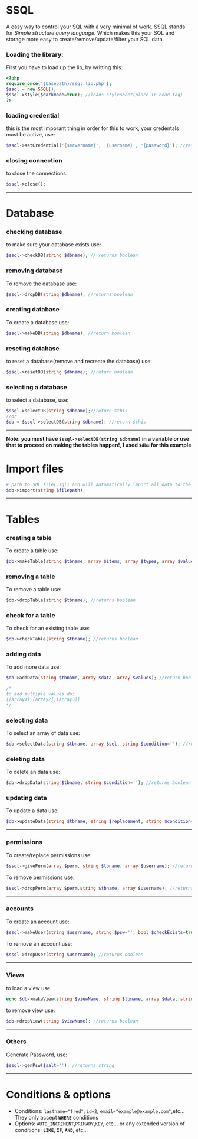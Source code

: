 # SSQL
A easy way to control your SQL with a very minimal of work. SSQL stands for _Simple structure query language_. Which makes this your SQL and storage more easy to create/remove/update/filter your SQL data.

### Loading the library:
First you have to load up the lib, by writting this:
```php
<?php 
require_once('{basepath}/ssql.lib.php');
$ssql = new SSQL();
$ssql->style($darkmode=true); //loads stylesheet(place in head tag)
?>
```

### loading credential
this is the most imporant thing in order for this to work, your credentals must be active, use:
```php
$ssql->setCredential('{servername}', '{username}', '{password}'); //return boolean
```

### closing connection
to close the connections:
```php
$ssql->close();
```

***

# Database

### checking database
to make sure your database exists use:
```php
$ssql->checkDB(string $dbname); // returns boolean
```

### removing database
To remove the database use:
```php
$ssql->dropDB(string $dbname); //returns boolean
```

### creating database
To create a database use:
```php
$ssql->makeDB(string $dbname); //return boolean
```

### reseting database
to reset a database(remove and recreate the database) use:
```php
$ssql->resetDB(string $dbname); //return boolean
```

### selecting a database
to select a database, use:
```php
$ssql->selectDB(string $dbname);//return $this
//or
$db = $ssql->selectDB(string $dbname); //return $this
```
***
**Note: you must have `$ssql->selectDB(string $dbname)` in a variable or use that to proceed on making the tables happen!, I used `$db=` for this example**

# Import files
```php
# path to SQL file(.sql) and will automatically import all data to the data
$db->import(string $filepath);
```

*** 
# Tables


### creating a table
To create a table use:
```php
$db->makeTable(string $tbname, array $items, array $types, array $values, array $options); //returns bool
```

### removing a table
To remove a table use:
```php
$db->dropTable(string $tbname); //returns boolean
```

### check for a table
To check for an existing table use:
```php
$db->checkTable(string $tbname); //returns boolean
```

### adding data
To add more data use:
```php
$db->addData(string $tbname, array $data, array $values); //return boolean

/*
to add multiple values do:
[[array1],[array2],[array3]]
*/
```

### selecting data
To select an array of data use:
```php
$db->selectData(string $tbname, array $sel, string $condition=''); //returns array
```

### deleting data
To delete an data use:
```php
$db->dropData(string $tbname, string $condition=''); //returns boolean
```

### updating data
To update a data use:
```php
$db->updateData(string $tbname, string $replacement, string $condition=''); //returns boolean
```
***

### permissions
To create/replace permissions use:
```php
$ssql->givePerm(array $perm, string $tbname, array $username); //returns boolean
```

To remove permissions use:
```php
$ssql->dropPerm(array $perm,string $tbname, array $username); //returns boolean
```
***

### accounts
To create an account use:
```php
$ssql->makeUser(string $username, string $psw='', bool $checkExists=true ,array $options=[]); //returns boolean
```

To remove an account use:
```php
$ssql->dropUser(string $username); //returns boolean
```

***

### Views
to load a view use:
```php
echo $db->makeView(string $viewName, string $tbname, array $data, string $condition='', array $options=[]); //return string:table
```

to remove view use:
```php
$db->dropView(string $viewName); //returns boolean
```

***

### Others
Generate Password, use:
```php
$ssql->genPsw($salt=''); //returns string
```

***

# Conditions & options

- Conditions: `lastname="fred"`, `id=2`, `email="example@example.com"`,etc... They only accept **`WHERE`** conditions
- Options: `AUTO_INCREMENT`,`PRIMARY`,`KEY`, etc... or any extended version of conditions: **`LIKE`**, **`IF`**, **`AND`**, etc...
